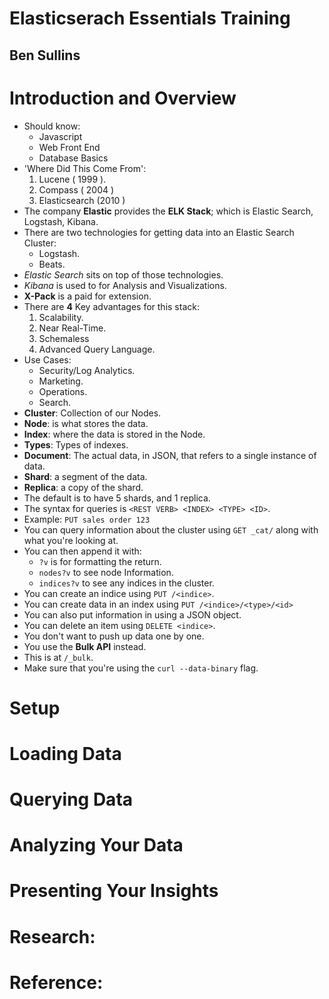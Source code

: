 # Elasticserach Essentials Training
## Ben Sullins

# Introduction and Overview
- Should know:
  * Javascript
  * Web Front End
  * Database Basics
- 'Where Did This Come From':
  1. Lucene ( 1999 ).
  2. Compass ( 2004 )
  3. Elasticsearch (2010 )
- The company **Elastic** provides the **ELK Stack**; which is Elastic Search, Logstash, Kibana.
- There are two technologies for getting data into an Elastic Search Cluster:
  * Logstash.
  * Beats.
- *Elastic Search* sits on top of those technologies.
- *Kibana* is used to for Analysis and Visualizations.
- **X-Pack** is a paid for extension.
- There are **4** Key advantages for this stack:
  1. Scalability.
  2. Near Real-Time.
  3. Schemaless
  4. Advanced Query Language.
- Use Cases:
  * Security/Log Analytics.
  * Marketing.
  * Operations.
  * Search.
- **Cluster**: Collection of our Nodes.
- **Node**: is what stores the data.
- **Index**: where the data is stored in the Node.
- **Types**: Types of indexes.
- **Document**: The actual data, in JSON, that refers to a single instance of data.
- **Shard**: a segment of the data.
- **Replica**: a copy of the shard.
- The default is to have 5 shards, and 1 replica.
- The syntax for queries is `<REST VERB> <INDEX> <TYPE> <ID>`.
- Example: `PUT sales order 123`
- You can query information about the cluster using `GET _cat/` along with what you're looking at.
- You can then append it with:
  * `?v` is for formatting the return.
  * `nodes?v` to see node Information.
  * `indices?v` to see any indices in the cluster.
- You can create an indice using `PUT /<indice>`.
- You can create data in an index using `PUT /<indice>/<type>/<id>`
- You can also put information in using a JSON object.
- You can delete an item using `DELETE <indice>`.
- You don't want to push up data one by one.
- You use the **Bulk API** instead.
- This is at `/_bulk`.
- Make sure that you're using the `curl --data-binary` flag.



# Setup

# Loading Data

# Querying Data

# Analyzing Your Data

# Presenting Your Insights

# Research:

# Reference:
